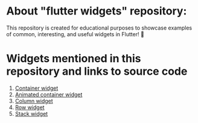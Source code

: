 # About "flutter widgets" repository:
This repository is created for educational purposes to showcase examples of common, interesting, and useful widgets in Flutter! 🚀

# Widgets mentioned in this repository and links to source code 
<ol>
  <li><a href="https://api.flutter.dev/flutter/widgets/Container-class.html">Container widget</a></li>
  <li><a href="https://api.flutter.dev/flutter/widgets/AnimatedContainer-class.html">Animated container widget</a></li>
  <li><a href="https://api.flutter.dev/flutter/widgets/Column-class.html">Column widget</a></li>
  <li><a href="https://api.flutter.dev/flutter/widgets/Row-class.html">Row widget</a></li>
  <li><a href="https://api.flutter.dev/flutter/widgets/Stack-class.html">Stack widget</a></li>
</ul>
